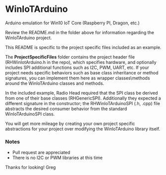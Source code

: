 # WinIoTArduino
Arduino emulation for Win10 IoT Core (Raspberry PI, Dragon, etc.)

Review the README.md in the folder above for information regarding the WinIoTArduino project.  

This README is specific to the project specific files included as an example.

The **ProjectSpecificFiles** folder contains the project header file (RHWinIotArduino.h in the repo), which specifies hardware, and optionally includes SPI additional functions such as I2C, PWM, UART, etc.  If your project needs specific behaviors such as base class inheritance or method signatures, you can implement them here as wrapper classes\methods around the WinIoTArduino classes and methods.

In the included example, Radio Head required that the SPI class be derived from one of their base classes (RHGenericSPI).  Additionally they expected a different signature in the constructor; the RHWinIoTArduinoSPI (.h, .cpp) file abstracts the desired consumer behavior from the standard WinIoTArduinoSPI class.

You will get more mileage by creating your own project specific abstractions for your project over modifying the WinIoTArduino library itself.

### Notes
* Pull request are appreciated
* There is no I2C or PWM libraries at this time

Thanks for looking!
Greg
